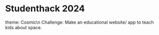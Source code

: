 # Studenthack 2024
theme: Cosmic\n
Challenge: Make an educational website/ app to teach kids about space.
